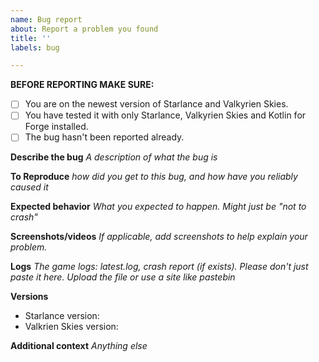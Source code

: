 ```yaml
---
name: Bug report
about: Report a problem you found
title: ''
labels: bug

---
```

**BEFORE REPORTING MAKE SURE:**
- [ ] You are on the newest version of Starlance and Valkyrien Skies.
- [ ] You have tested it with only Starlance, Valkyrien Skies and Kotlin for Forge installed.
- [ ] The bug hasn't been reported already.

**Describe the bug**
*A description of what the bug is*

**To Reproduce**
*how did you get to this bug, and how have you reliably caused it*

**Expected behavior**
*What you expected to happen. Might just be "not to crash"*

**Screenshots/videos**
*If applicable, add screenshots to help explain your problem.*

**Logs**
*The game logs: latest.log, crash report (if exists). Please don't just paste it here. Upload the file or use a site like pastebin*

**Versions**
 - Starlance version:
 - Valkrien Skies version:

**Additional context**
*Anything else*
